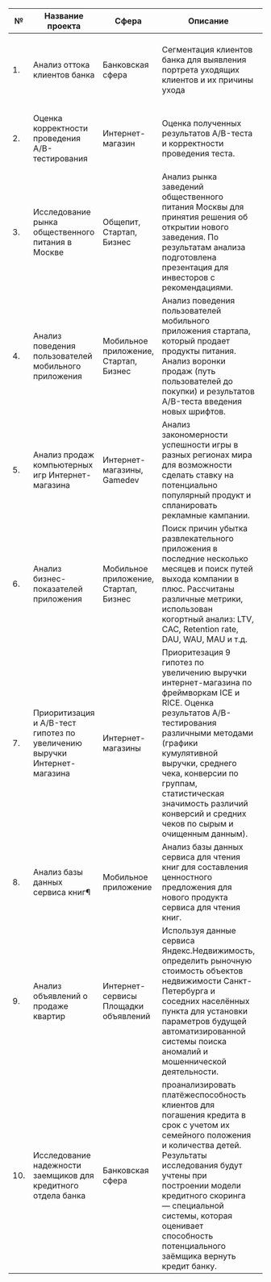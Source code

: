 |      №       |      Название проекта                                                                |      Сфера                                         |      Описание                                                                                                                                                                                                                                                                                                                        |      Инструменты                                                                                   |
|--------------|--------------------------------------------------------------------------------------|----------------------------------------------------|--------------------------------------------------------------------------------------------------------------------------------------------------------------------------------------------------------------------------------------------------------------------------------------------------------------------------------------|----------------------------------------------------------------------------------------------------|
|      1.      |      Анализ оттока клиентов банка                                                    |      Банковская сфера                              |      Сегментация клиентов банка для выявления портрета уходящих клиентов и    их причины ухода                                                                                                                                                                                                                                       |      Python,, Pandas, Matplotlib, Seaborn, Plotly, SciPy, Numpy, Tableau                           |
|      2.      |      Оценка корректности проведения A/B-тестирования                                 |      Интернет-магазин                              |      Оценка полученных результатов A/B-теста и корректности проведения    теста.                                                                                                                                                                                                                                                     |      Python, Pandas, Matplotlib, Seaborn, Plotly, SciPy, Numpy, Math                               |
|      3.      |      Исследование рынка общественного питания в    Москве                            |      Общепит, Стартап, Бизнес                      |      Анализ рынка заведений общественного питания Москвы для принятия    решения об открытии нового заведения. По    результатам анализа подготовлена презентация для инвесторов с    рекомендациями.                                                                                                                                |      Python, Pandas, Matplotlib, Seaborn, Plotly, SciPy, Numpy, Math, folium,    json, geojson     |
|      4.      |      Анализ поведения пользователей мобильного приложения                            |      Мобильное приложение, Стартап, Бизнес         |      Анализ поведения пользователей мобильного приложения стартапа, который    продает продукты питания. Анализ воронки    продаж (путь пользователей до покупки) и результатов A/B-теста введения    новых шрифтов.                                                                                                                 |      Python, Pandas, Matplotlib, Seaborn, Plotly, SciPy, Numpy, Math                               |
|      5.      |      Анализ продаж компьютерных игр Интернет-магазина                                |      Интернет-магазины, Gamedev                    |      Анализ закономерности успешности игры в разных регионах мира для    возможности сделать ставку на потенциально популярный продукт и спланировать    рекламные кампании.                                                                                                                                                         |      Python, Pandas, Matplotlib, Seaborn, Plotly, SciPy, Numpy                                     |
|      6.      |      Анализ бизнес-показателей приложения                                            |      Мобильное приложение, Стартап, Бизнес         |      Поиск причин убытка развлекательного приложения в последние несколько    месяцев и поиск путей выхода компании в плюс. Рассчитаны    различные метрики, использован когортный анализ: LTV, CAC, Retention rate,    DAU, WAU, MAU и т.д.                                                                                         |      Python, Pandas, Matplotlib, Numpy                                                             |
|      7.      |      Приоритизация и A/B-тест гипотез по увеличению выручки    Интернет-магазина     |      Интернет-магазины                             |      Приоритезация 9 гипотез по увеличению выручки интернет-магазина по фреймворкам ICE и RICE. Оценка    результатов A/B-тестирования различными методами (графики кумулятивной    выручки, среднего чека, конверсии по группам, статистическая значимость    различий конверсий и средних чеков по сырым и очищенным данным).      |      Python, Pandas, Matplotlib, Numpy                                                             |
|      8.      |      Анализ базы данных сервиса книг¶                                                |      Мобильное приложение                          |      Анализ    базы данных сервиса для чтения книг для составления ценностного предложения    для нового продукта сервиса для чтения книг.                                                                                                                                                                                           |      Pandas, SQLAlchemy                                                                            |
|      9.      |      Анализ объявлений о продаже квартир                                             |      Интернет-сервисы      Площадки объявлений     |      Используя данные сервиса Яндекс.Недвижимость, определить рыночную    стоимость объектов недвижимости Санкт-Петербурга и соседних населённых    пункта для установки параметров будущей автоматизированной системы поиска    аномалий и мошеннической деятельности.                                                              |      Python, Pandas, Matplotlib, Seaborn, Numpy                                                    |
|      10.     |      Исследование надежности заемщиков для кредитного отдела банка                   |      Банковская сфера                              |      проанализировать платёжеспособность клиентов для погашения кредита в    срок с учетом их семейного положения и количества детей. Результаты    исследования будут учтены при построении модели кредитного скоринга —    специальной системы, которая оценивает способность потенциального заёмщика    вернуть кредит банку.     |      Python, Pandas                                                                                |
